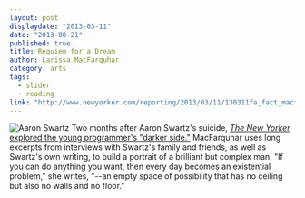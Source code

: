 ```yaml
---
layout: post
displaydate: "2013-03-11"
date: "2013-08-21"
published: true
title: Requiem for a Dream
author: Larissa MacFarquhar
category: arts
tags: 
  - slider
  - reading
link: "http://www.newyorker.com/reporting/2013/03/11/130311fa_fact_macfarquhar"
---
```


![Aaron Swartz](http://upload.wikimedia.org/wikipedia/commons/0/06/Aaron_Swartz_profile.jpg)
Two months after Aaron Swartz's suicide, <a href="http://www.newyorker.com/reporting/2013/03/11/130311fa_fact_macfarquhar?currentPage=all" target="_blank">_The New Yorker_ explored the young programmer's "darker side."</a> MacFarquhar uses long excerpts from interviews with Swartz's family and friends, as well as Swartz's own writing, to build a portrait of a brilliant but complex man. "If you can do anything you want, then every day becomes an existential problem," she writes, "--an empty space of possibility that has no ceiling but also no walls and no floor."